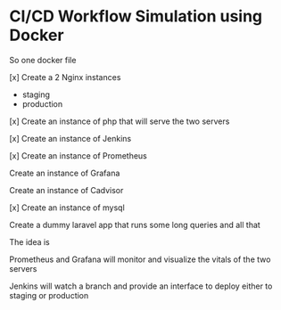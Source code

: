 # CI/CD Workflow Simulation using Docker

So one docker file

[x] Create a 2 Nginx instances
- staging
- ⁠production

[x] Create an instance of php that will serve the two servers

[x] Create an instance of Jenkins

[x] Create an instance of Prometheus

Create an instance of Grafana

Create an instance of Cadvisor

[x] Create an instance of mysql

Create a dummy laravel app that runs some long queries and all that

The idea is

Prometheus and Grafana will monitor and visualize the vitals of the two servers

Jenkins will watch a branch and provide an interface to deploy either to staging or production
